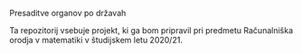 Presaditve organov po državah

Ta repozitorij vsebuje projekt, ki ga bom pripravil pri predmetu Računalniška orodja v matematiki v študijskem letu 2020/21.
